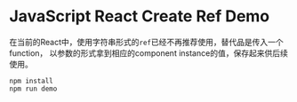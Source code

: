 JavaScript React Create Ref Demo
================================

在当前的React中，使用字符串形式的`ref`已经不再推荐使用，替代品是传入一个function，
以参数的形式拿到相应的component instance的值，保存起来供后续使用。

```
npm install
npm run demo
```
